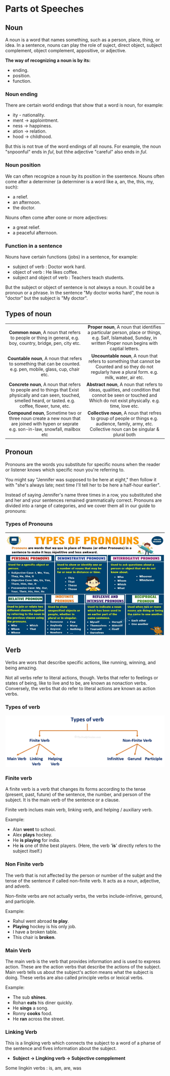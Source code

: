 # Parts ot Speeches

## Noun

A noun is a word that names something, such as a person, place, thing, or idea.
In a sentence, nouns can play the role of suject, direct object, subject complement, object complement, appositive, or adjective.

**The way of recognizing a noun is by its:**

- ending.
- position.
- function.

### Noun ending

There are certain world endings that show that a word is noun, for example:

- ity - nationality.
- ment -> applointment.
- ness -> happiness.
- ation -> relation.
- hood -> childhood.

But this is not true of the word endings of all nouns.
For example, the noun "snpoonful" ends in _ful_, but thhe adjective "careful" also ends in _ful_.

### Noun position

We can often recognize a noun by its position in the ssentence.
Nouns often come after a determiner (a determiner is a word like a, an, the, this, my, such):

- a relief.
- an afternoon.
- the doctor.

Nouns often come after oone or more adjectives:

- a great relief.
- a peaceful afternoon.

### Function in a sentence

Nouns have certain functions (jobs) in a sentence, for example:

- subject of verb : Doctor work hard.
- object of verb : He likes coffee.
- subject and object of verb : Teachers teach students.

But the subject or object of sentence is not always a noun.
It could be a pronoun or a phrase.
In the sentence "My doctor works hard", the noun is "doctor" but the subject is "My doctor".

## Types of noun

|                                                                                                                                                                      |                                                                                                                                                                 |
| :------------------------------------------------------------------------------------------------------------------------------------------------------------------: | :-------------------------------------------------------------------------------------------------------------------------------------------------------------: |
|                             **Common noun**, A noun that refers to people or thing in general, e.g. boy, country, bridge, pen, city etc.                             | **Proper noun**, A noun that identifies a particular person, place or things, e.g. Saif, Islamabad, Sunday, in written Proper noun begins with captial letters. |
|                          **Countable noun**, A noun that refers to something that can be counted. e.g. pen, mobile, glass, cup, chair etc.                           |    **Uncountable noun**, A noun that refers to something that cannot be Counted and so they do not regularly have a plural form. e.g. milk, water, air etc.     |
| **Concrete noun**, A noun that refers to people and to things that Exist physically and can seen, touched, smelled heard, or tasted. e.g. coffee, flower, tune, etc. | **Abstract noun**, A noun that refers to ideas, qualities, and condition that connot be seen or touched and Which do not exist physically. e.g. time, love etc. |
|             **Compound noun**, Sometime two or three noun create a new noun that are joined with hypen or seprate e.g. son-in-law, snowfall, mailbox etc             |      **Collective noun**, A noun that refres to group of people or things e.g. audience, family, army, etc. Collective noun can be singular & plural both       |

## Pronoun

Pronouns are the words you substitute for specific nouns when the reader or listener knows which specific noun you're referring to.

You might say "Jennifer was supposed to be here at eight," then follow it with "she's always late; next time I'll tell her to be here a half-hour earlier".

Instead of saying Jennifer's name three times in a row, you substituted she and her and your sentences remained grammatically correct. Pronouns are divided into a range of categories, and we cover them all in our guide to pronouns:

### Types of Pronouns

![Types of Pronouns](./img/types-of-pronouns.png)

## Verb

Verbs are wors that describe specific actions, like running, winning, and being amazing.

Not all verbs refer to literal actions, though. Verbs that refer to feelings or states of being, like to live and to be, are known as nonaction verbs. Conversely, the verbs that do refer to literal actions are known as action verbs.

### Types of verb

![Types of verb](./img/types-of-verb.png)

### Finite verb

A finite verb is a verb that changes its forms according to the tense (present, past, future) of the sentence, the number, and person of the subject. It is the main verb of the sentence or a clause.

Finite verb inclues main verb, linking verb, and helping / auxiliary verb.

Example:

- Alan **went** to school.
- Alex **plays** hockey.
- He **is playing** for india.
- He **is** one of thhe best players. (Here, the verb '**is**' directly refers to the subject itself.)

### Non Finite verb

The verb that is not affected by the person or number of the subjet and the tense of the sentence if called non-finite verb. It acts as a noun, adjective, and adverb.

Non-finite verbs are not actually verbs, the verbs include-infinive, geround, and participle.

Example:

- Rahul went abroad **to play**.
- **Playing** hockey is his only job.
- I have a broken table.
- This chair is **broken**.

### Main Verb

The main verb is the verb that provides information and is used to express action. These are the action verbs that describe the actions of the subject. Main verb tells us about the subject's action means what the subject is doing. These verbs are also called principle verbs or lexical verbs.

Example:

- The sub **shines**.
- Rohan **eats** his diner quickly.
- He **sings** a song.
- Ronny **cooks** food.
- He **ran** across the street.

### Linking Verb

This is a lingking verb which connects the subject to a word of a pharse of the sentence and fives information about the subject.

- **Subject -> Lingking verb -> Subjective compplement**

Some lingkin verbs : is, am, are, was

###
